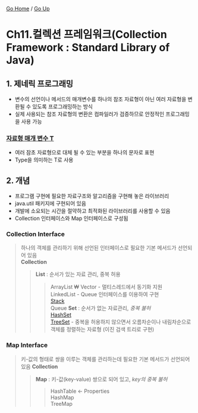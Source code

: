 [Go Home](https://github.com/devJRL/CodeLab-JAVA-Basic#codelab-java-basic) / [Go Up](..)

# Ch11.컬렉션 프레임워크(Collection Framework : Standard Library of Java)

## 1. 제네릭 프로그래밍

- 변수의 선언이나 메서드의 매개변수를 하나의 참조 자료형이 아닌 여러 자료형을 변환될 수 있도록 프로그래밍하는 방식  
- 실제 사용되는 참조 자료형의 변환은 컴파일러가 검증하므로 안정적인 프로그래밍을 사용 가능

### [자료형 매개 변수 T](./GenericPrinter.java)
- 여러 잠초 자료형으로 대체 될 수 있는 부분을 하나의 문자로 표현  
- Type을 의미하는 T로 사용 

## 2. 개념

- 프로그램 구현에 필요한 자료구조와 알고리즘을 구현해 놓은 라이브러리  
- java.util 패키지에 구현되어 있음  
- 개발에 소요되는 시간을 절약하고 최적화된 라이브러리를 사용할 수 있음  
- Collection 인터페이스와 Map 인터페이스로 구성됨  

### Collection Interface

> 하나의 객체를 관리하기 위해 선언된 인터페이스로 필요한 기본 메서드가 선언되어 있음  
> **Collection**  
> > **List** : 순서가 있는 자료 관리, 중복 허용  
> > > ArrayList  ₩
> > > Vector - 멀티스레드에서 동기화 지원  
> > > LinkedList - Queue 인터페이스를 이용하여 구현  
> > > [Stack](./StackTest.java)  
> > > Queue
> > **Set** : 순서가 없는 자료관리, *중복 불허*  
> > > [HashSet](./HashSetTest.java)  
> > > [TreeSet](./TreeSetTest.java) - 중복을 허용하지 않으면서 오름차순이나 내림차순으로 객체를 정렬하는 자료형 (이진 검색 트리로 구현)  

### Map Interface

> 키-값의 형태로 쌍을 이루는 객체를 관리하는데 필요한 기본 메서드가 선언되어 있음
> **Collection**  
> > **Map** : 키-값(key-value) 쌍으로 되어 있고, *key의 중복 불허*  
> > > HashTable <- Properties  
> > > HashMap  
> > > TreeMap  